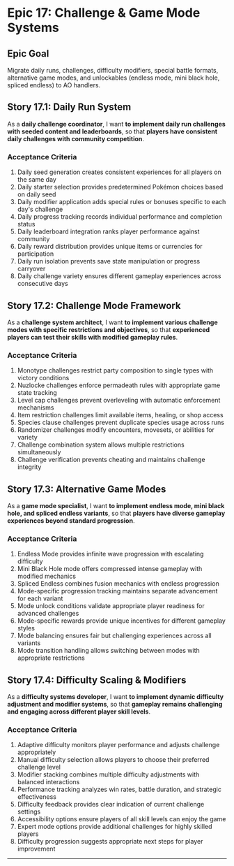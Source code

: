 # Epic 17: Challenge & Game Mode Systems

## Epic Goal
Migrate daily runs, challenges, difficulty modifiers, special battle formats, alternative game modes, and unlockables (endless mode, mini black hole, spliced endless) to AO handlers.

## Story 17.1: Daily Run System
As a **daily challenge coordinator**,
I want **to implement daily run challenges with seeded content and leaderboards**,
so that **players have consistent daily challenges with community competition**.

### Acceptance Criteria
1. Daily seed generation creates consistent experiences for all players on the same day
2. Daily starter selection provides predetermined Pokémon choices based on daily seed
3. Daily modifier application adds special rules or bonuses specific to each day's challenge
4. Daily progress tracking records individual performance and completion status
5. Daily leaderboard integration ranks player performance against community
6. Daily reward distribution provides unique items or currencies for participation
7. Daily run isolation prevents save state manipulation or progress carryover
8. Daily challenge variety ensures different gameplay experiences across consecutive days

## Story 17.2: Challenge Mode Framework
As a **challenge system architect**,
I want **to implement various challenge modes with specific restrictions and objectives**,
so that **experienced players can test their skills with modified gameplay rules**.

### Acceptance Criteria
1. Monotype challenges restrict party composition to single types with victory conditions
2. Nuzlocke challenges enforce permadeath rules with appropriate game state tracking
3. Level cap challenges prevent overleveling with automatic enforcement mechanisms
4. Item restriction challenges limit available items, healing, or shop access
5. Species clause challenges prevent duplicate species usage across runs
6. Randomizer challenges modify encounters, movesets, or abilities for variety
7. Challenge combination system allows multiple restrictions simultaneously
8. Challenge verification prevents cheating and maintains challenge integrity

## Story 17.3: Alternative Game Modes
As a **game mode specialist**,
I want **to implement endless mode, mini black hole, and spliced endless variants**,
so that **players have diverse gameplay experiences beyond standard progression**.

### Acceptance Criteria
1. Endless Mode provides infinite wave progression with escalating difficulty
2. Mini Black Hole mode offers compressed intense gameplay with modified mechanics
3. Spliced Endless combines fusion mechanics with endless progression
4. Mode-specific progression tracking maintains separate advancement for each variant
5. Mode unlock conditions validate appropriate player readiness for advanced challenges
6. Mode-specific rewards provide unique incentives for different gameplay styles
7. Mode balancing ensures fair but challenging experiences across all variants
8. Mode transition handling allows switching between modes with appropriate restrictions

## Story 17.4: Difficulty Scaling & Modifiers
As a **difficulty systems developer**,
I want **to implement dynamic difficulty adjustment and modifier systems**,
so that **gameplay remains challenging and engaging across different player skill levels**.

### Acceptance Criteria
1. Adaptive difficulty monitors player performance and adjusts challenge appropriately
2. Manual difficulty selection allows players to choose their preferred challenge level
3. Modifier stacking combines multiple difficulty adjustments with balanced interactions
4. Performance tracking analyzes win rates, battle duration, and strategic effectiveness
5. Difficulty feedback provides clear indication of current challenge settings
6. Accessibility options ensure players of all skill levels can enjoy the game
7. Expert mode options provide additional challenges for highly skilled players
8. Difficulty progression suggests appropriate next steps for player improvement

---
